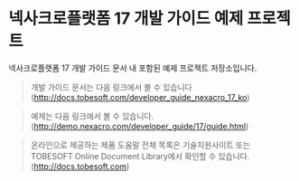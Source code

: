 # 넥사크로플랫폼 17 개발 가이드 예제 프로젝트
넥사크로플랫폼 17 개발 가이드 문서 내 포함된 예제 프로젝트 저장소입니다.

> 개발 가이드 문서는 다음 링크에서 볼 수 있습니다 (http://docs.tobesoft.com/developer_guide_nexacro_17_ko)

> 예제는 다음 링크에서 볼 수 있습니다. (http://demo.nexacro.com/developer_guide/17/guide.html)

> 온라인으로 제공하는 제품 도움말 전체 목록은 기술지원사이트 또는 TOBESOFT Online Document Library에서 확인할 수 있습니다. (http://docs.tobesoft.com)
